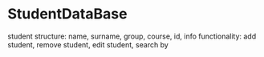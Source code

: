 # StudentDataBase

student structure: name, surname, group, course, id, info
functionality: add student, remove student, edit student, search by
